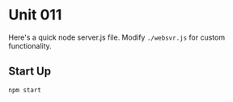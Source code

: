 # Unit 011

Here's a quick node server.js file. Modify `./websvr.js` for custom functionality.

## Start Up
`npm start`


